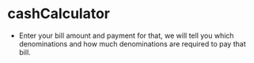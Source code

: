 # cashCalculator
<ul><li>Enter your bill amount and payment for that, we will tell you which denominations and how much denominations are required to pay that bill.</li</ul>
